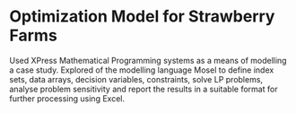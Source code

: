 # Optimization Model for Strawberry Farms
 Used XPress Mathematical Programming systems as a means of modelling a case study. Explored of the modelling language Mosel to define index sets, data arrays, decision variables, constraints, solve LP problems, analyse problem sensitivity and report the results in a suitable format for further processing using Excel.
